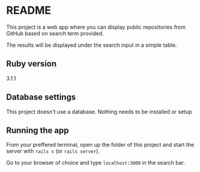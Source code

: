 # README

This project is a web app where you can display public repositories from GitHub based on search term provided.

The results will be displayed under the search input in a simple table.

## Ruby version
3.1.1

## Database settings
This project doesn't use a database. Nothing needs to be installed or setup

## Running the app
From your preffered terminal, open up the folder of this project and start the server with `rails s` (or `rails server`).

Go to your browser of choice and type `localhost:3000` in the search bar.
